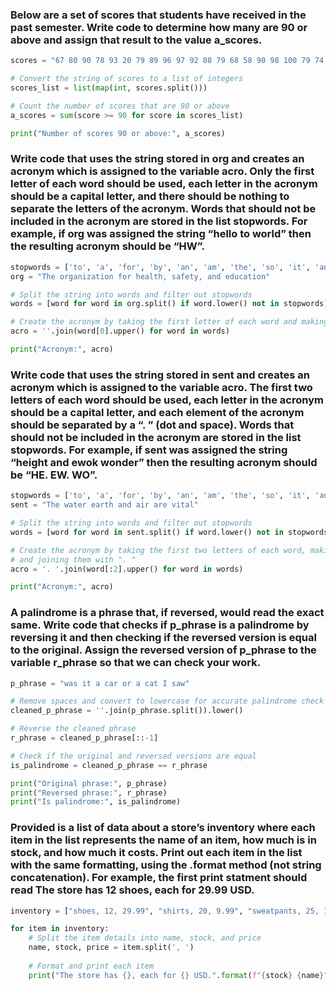 ### Below are a set of scores that students have received in the past semester. Write code to determine how many are 90 or above and assign that result to the value a_scores.

```python
scores = "67 80 90 78 93 20 79 89 96 97 92 88 79 68 58 90 98 100 79 74 83 88 80 86 85 70 90 100"

# Convert the string of scores to a list of integers
scores_list = list(map(int, scores.split()))

# Count the number of scores that are 90 or above
a_scores = sum(score >= 90 for score in scores_list)

print("Number of scores 90 or above:", a_scores)
```
### Write code that uses the string stored in org and creates an acronym which is assigned to the variable acro. Only the first letter of each word should be used, each letter in the acronym should be a capital letter, and there should be nothing to separate the letters of the acronym. Words that should not be included in the acronym are stored in the list stopwords. For example, if org was assigned the string “hello to world” then the resulting acronym should be “HW”.
```python
stopwords = ['to', 'a', 'for', 'by', 'an', 'am', 'the', 'so', 'it', 'and', "The"]
org = "The organization for health, safety, and education"

# Split the string into words and filter out stopwords
words = [word for word in org.split() if word.lower() not in stopwords]

# Create the acronym by taking the first letter of each word and making it uppercase
acro = ''.join(word[0].upper() for word in words)

print("Acronym:", acro)
```
### Write code that uses the string stored in sent and creates an acronym which is assigned to the variable acro. The first two letters of each word should be used, each letter in the acronym should be a capital letter, and each element of the acronym should be separated by a “. ” (dot and space). Words that should not be included in the acronym are stored in the list stopwords. For example, if sent was assigned the string “height and ewok wonder” then the resulting acronym should be “HE. EW. WO”.

```python
stopwords = ['to', 'a', 'for', 'by', 'an', 'am', 'the', 'so', 'it', 'and', 'The']
sent = "The water earth and air are vital"

# Split the string into words and filter out stopwords
words = [word for word in sent.split() if word.lower() not in stopwords]

# Create the acronym by taking the first two letters of each word, making them uppercase,
# and joining them with ". "
acro = '. '.join(word[:2].upper() for word in words)

print("Acronym:", acro)
```
### A palindrome is a phrase that, if reversed, would read the exact same. Write code that checks if p_phrase is a palindrome by reversing it and then checking if the reversed version is equal to the original. Assign the reversed version of p_phrase to the variable r_phrase so that we can check your work.

```python
p_phrase = "was it a car or a cat I saw"

# Remove spaces and convert to lowercase for accurate palindrome check
cleaned_p_phrase = ''.join(p_phrase.split()).lower()

# Reverse the cleaned phrase
r_phrase = cleaned_p_phrase[::-1]

# Check if the original and reversed versions are equal
is_palindrome = cleaned_p_phrase == r_phrase

print("Original phrase:", p_phrase)
print("Reversed phrase:", r_phrase)
print("Is palindrome:", is_palindrome)
```
### Provided is a list of data about a store’s inventory where each item in the list represents the name of an item, how much is in stock, and how much it costs. Print out each item in the list with the same formatting, using the .format method (not string concatenation). For example, the first print statment should read The store has 12 shoes, each for 29.99 USD.
```python
inventory = ["shoes, 12, 29.99", "shirts, 20, 9.99", "sweatpants, 25, 15.00", "scarves, 13, 7.75"]

for item in inventory:
    # Split the item details into name, stock, and price
    name, stock, price = item.split(', ')
    
    # Format and print each item
    print("The store has {}, each for {} USD.".format(f"{stock} {name}", price))

```

